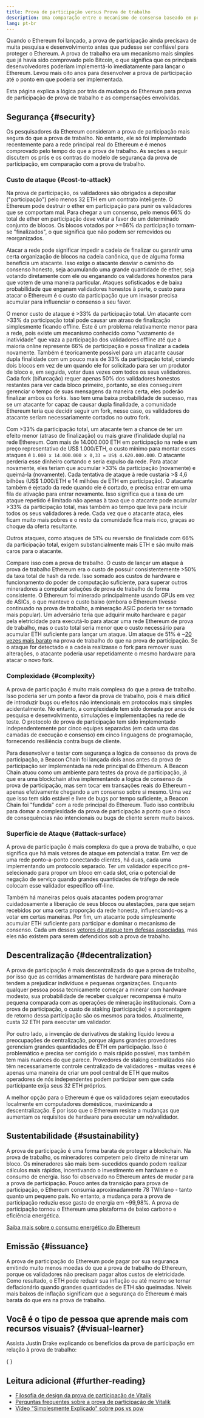 ```yaml
---
title: Prova de participação versus Prova de trabalho
description: Uma comparação entre o mecanismo de consenso baseado em prova de participação e prova de trabalho do Ethereum
lang: pt-br
---
```


Quando o Ethereum foi lançado, a prova de participação ainda precisava de muita pesquisa e desenvolvimento antes que pudesse ser confiável para proteger o Ethereum. A prova de trabalho era um mecanismo mais simples que já havia sido comprovado pelo Bitcoin, o que significa que os principais desenvolvedores poderiam implementá-lo imediatamente para lançar o Ethereum. Levou mais oito anos para desenvolver a prova de participação até o ponto em que poderia ser implementada.

Esta página explica a lógica por trás da mudança do Ethereum para prova de participação de prova de trabalho e as compensações envolvidas.

## Segurança {#security}

Os pesquisadores da Ethereum consideram a prova de participação mais segura do que a prova de trabalho. No entanto, ele só foi implementado recentemente para a rede principal real do Ethereum e é menos comprovado pelo tempo do que a prova de trabalho. As seções a seguir discutem os prós e os contras do modelo de segurança da prova de participação, em comparação com a prova de trabalho.

### Custo de ataque {#cost-to-attack}

Na prova de participação, os validadores são obrigados a depositar ("participação") pelo menos 32 ETH em um contrato inteligente. O Ethereum pode destruir o ether em participação para punir os validadores que se comportam mal. Para chegar a um consenso, pelo menos 66% do total de ether em participação deve votar a favor de um determinado conjunto de blocos. Os blocos votados por >=66% da participação tornam-se "finalizados", o que significa que não podem ser removidos ou reorganizados.

Atacar a rede pode significar impedir a cadeia de finalizar ou garantir uma certa organização de blocos na cadeia canônica, que de alguma forma beneficia um atacante. Isso exige o atacante desviar o caminho do consenso honesto, seja acumulando uma grande quantidade de ether, seja votando diretamente com ele ou enganando os validadores honestos para que votem de uma maneira particular. Ataques sofisticados e de baixa probabilidade que enganam validadores honestos à parte, o custo para atacar o Ethereum é o custo da participação que um invasor precisa acumular para influenciar o consenso a seu favor.

O menor custo de ataque é >33% da participação total. Um atacante com >33% da participação total pode causar um atraso de finalização simplesmente ficando offline. Este é um problema relativamente menor para a rede, pois existe um mecanismo conhecido como "vazamento de inatividade" que vaza a participação dos validadores offline até que a maioria online represente 66% de participação e possa finalizar a cadeia novamente. Também é teoricamente possível para um atacante causar dupla finalidade com um pouco mais de 33% da participação total, criando dois blocos em vez de um quando ele for solicitado para ser um produtor de bloco e, em seguida, votar duas vezes com todos os seus validadores. Cada fork (bifurcação) requer apenas 50% dos validadores honestos restantes para ver cada bloco primeiro, portanto, se eles conseguirem gerenciar o tempo de suas mensagens da maneira certa, eles poderão finalizar ambos os forks. Isso tem uma baixa probabilidade de sucesso, mas se um atacante for capaz de causar dupla finalidade, a comunidade Ethereum teria que decidir seguir um fork, nesse caso, os validadores do atacante seriam necessariamente cortados no outro fork.

Com >33% da participação total, um atacante tem a chance de ter um efeito menor (atraso de finalização) ou mais grave (finalidade dupla) na rede Ethereum. Com mais de 14.000.000 ETH em participação na rede e um preço representativo de US$ 1.000/ETH, o custo mínimo para montar esses ataques é `1.000 x 14.000.000 x 0,33 = US$ 4.620.000.000`. O atacante perderia esse dinheiro cortando e seria expulso da rede. Para atacar novamente, eles teriam que acumular >33% da participação (novamente) e queimá-la (novamente). Cada tentativa de ataque à rede custaria >$ 4,6 bilhões (US$ 1.000/ETH e 14 milhões de ETH em participação). O atacante também é ejetado da rede quando ele é cortado, e precisa entrar em uma fila de ativação para entrar novamente. Isso significa que a taxa de um ataque repetido é limitado não apenas à taxa que o atacante pode acumular >33% da participação total, mas também ao tempo que leva para incluir todos os seus validadores à rede. Cada vez que o atacante ataca, eles ficam muito mais pobres e o resto da comunidade fica mais rico, graças ao choque da oferta resultante.

Outros ataques, como ataques de 51% ou reversão de finalidade com 66% da participação total, exigem substancialmente mais ETH e são muito mais caros para o atacante.

Compare isso com a prova de trabalho. O custo de lançar um ataque à prova de trabalho Ethereum era o custo de possuir consistentemente >50% da taxa total de hash da rede. Isso somado aos custos de hardware e funcionamento do poder de computação suficiente, para superar outros mineradores a computar soluções de prova de trabalho de forma consistente. O Ethereum foi minerado principalmente usando GPUs em vez de ASICs, o que manteve o custo baixo (embora o Ethereum tivesse continuado na prova de trabalho, a mineração ASIC poderia ter se tornado mais popular). Um adversário teria que adquirir muito hardware e pagar pela eletricidade para executá-lo para atacar uma rede Ethereum de prova de trabalho, mas o custo total seria menor que o custo necessário para acumular ETH suficiente para lançar um ataque. Um ataque de 51% é ~[20 vezes mais barato](https://youtu.be/1m12zgJ42dI?t=1562) na prova de trabalho do que na prova de participação. Se o ataque for detectado e a cadeia realizasse o fork para remover suas alterações, o atacante poderia usar repetidamente o mesmo hardware para atacar o novo fork.

### Complexidade {#complexity}

A prova de participação é muito mais complexa do que a prova de trabalho. Isso poderia ser um ponto a favor da prova de trabalho, pois é mais difícil de introduzir bugs ou efeitos não intencionais em protocolos mais simples acidentalmente. No entanto, a complexidade tem sido domada por anos de pesquisa e desenvolvimento, simulações e implementações na rede de teste. O protocolo de prova de participação tem sido implementado independentemente por cinco equipes separadas (em cada uma das camadas de execução e consenso) em cinco linguagens de programação, fornecendo resiliência contra bugs de cliente.

Para desenvolver e testar com segurança a lógica de consenso da prova de participação, a Beacon Chain foi lançada dois anos antes da prova de participação ser implementada na rede principal do Ethereum. A Beacon Chain atuou como um ambiente para testes da prova de participação, já que era uma blockchain ativa implementando a lógica de consenso da prova de participação, mas sem tocar em transações reais do Ethereum - apenas efetivamente chegando a um consenso sobre si mesmo. Uma vez que isso tem sido estável e livre de bugs por tempo suficiente, a Beacon Chain foi "fundida" com a rede principal do Ethereum. Tudo isso contribuiu para domar a complexidade da prova de participação a ponto que o risco de consequências não intencionais ou bugs de cliente serem muito baixos.

### Superfície de Ataque {#attack-surface}

A prova de participação é mais complexa do que a prova de trabalho, o que significa que há mais vetores de ataque em potencial a tratar. Em vez de uma rede ponto-a-ponto conectando clientes, há duas, cada uma implementando um protocolo separado. Ter um validador específico pré-selecionado para propor um bloco em cada slot, cria o potencial de negação de serviço quando grandes quantidades de tráfego de rede colocam esse validador específico off-line.

Também há maneiras pelos quais atacantes podem programar cuidadosamente a liberação de seus blocos ou atestações, para que sejam recebidos por uma certa proporção da rede honesta, influenciando-os a votar em certas maneiras. Por fim, um atacante pode simplesmente acumular ETH suficiente para participar e dominar o mecanismo de consenso. Cada um desses [vetores de ataque tem defesas associadas](/developers/docs/consensus-mechanisms/pos/attack-and-defense), mas eles não existem para serem defendidos sob a prova de trabalho.

## Descentralização {#decentralization}

A prova de participação é mais descentralizada do que a prova de trabalho, por isso que as corridas armamentistas de hardware para mineração tendem a prejudicar indivíduos e pequenas organizações. Enquanto qualquer pessoa possa tecnicamente começar a minerar com hardware modesto, sua probabilidade de receber qualquer recompensa é muito pequena comparada com as operações de mineração institucionais. Com a prova de participação, o custo de staking (participação) e a porcentagem de retorno dessa participação são os mesmos para todos. Atualmente, custa 32 ETH para executar um validador.

Por outro lado, a invenção de derivativos de staking líquido levou a preocupações de centralização, porque alguns grandes provedores gerenciam grandes quantidades de ETH em participação. Isso é problemático e precisa ser corrigido o mais rápido possível, mas também tem mais nuances do que parece. Provedores de staking centralizados não têm necessariamente controle centralizado de validadores - muitas vezes é apenas uma maneira de criar um pool central de ETH que muitos operadores de nós independentes podem participar sem que cada participante exija seus 32 ETH próprios.

A melhor opção para o Ethereum é que os validadores sejam executados localmente em computadores domésticos, maximizando a descentralização. É por isso que o Ethereum resiste a mudanças que aumentam os requisitos de hardware para executar um nó/validador.

## Sustentabilidade {#sustainability}

A prova de participação é uma forma barata de proteger a blockchain. Na prova de trabalho, os mineradores competem pelo direito de minerar um bloco. Os mineradores são mais bem-sucedidos quando podem realizar cálculos mais rápidos, incentivando o investimento em hardware e o consumo de energia. Isso foi observado no Ethereum antes de mudar para a prova de participação. Pouco antes da transição para prova de participação, o Ethereum consumia aproximadamente 78 TWh/ano - tanto quanto um pequeno país. No entanto, a mudança para a prova de participação reduziu esse gasto de energia em ~99,98%. A prova de participação tornou o Ethereum uma plataforma de baixo carbono e eficiência energética.

[Saiba mais sobre o consumo energético do Ethereum](/energy-consumption)

## Emissão {#issuance}

A prova de participação do Ethereum pode pagar por sua segurança emitindo muito menos moedas do que a prova de trabalho do Ethereum, porque os validadores não precisam pagar altos custos de eletricidade. Como resultado, o ETH pode reduzir sua inflação ou até mesmo se tornar deflacionário quando grandes quantidades de ETH são queimadas. Níveis mais baixos de inflação significam que a segurança do Ethereum é mais barata do que era na prova de trabalho.

## Você é o tipo de pessoa que aprende mais com recursos visuais? {#visual-learner}

Assista Justin Drake explicando os benefícios da prova de participação em relação à prova de trabalho:

{
<YouTube id="1m12zgJ42dI" />
}

## Leitura adicional {#further-reading}

- [Filosofia de design da prova de participação de Vitalik](https://medium.com/@VitalikButerin/a-proof-of-stake-design-philosophy-506585978d51)
- [Perguntas frequentes sobre a prova de participação de Vitalik](https://vitalik.eth.limo/general/2017/12/31/pos_faq.html#what-is-proof-of-stake)
- [Vídeo "Simplesmente Explicado" sobre pos vs pow](https://www.youtube.com/watch?v=M3EFi_POhps)
